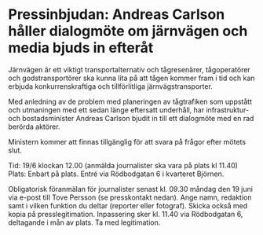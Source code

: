 # Pressinbjudan: Andreas Carlson håller dialogmöte om järnvägen och media bjuds in efteråt

Järnvägen är ett viktigt transportalternativ och tågresenärer, tågoperatörer och godstransportörer ska kunna lita på att tågen kommer fram i tid och kan erbjuda konkurrenskraftiga och tillförlitliga järnvägstransporter.

Med anledning av de problem med planeringen av tågtrafiken som uppstått och utmaningen med ett sedan länge eftersatt underhåll, har infrastruktur\- och bostadsminister Andreas Carlson bjudit in till ett dialogmöte med en rad berörda aktörer.

Ministern kommer att finnas tillgänglig för att svara på frågor efter mötets slut.

Tid: 19/6 klockan 12\.00 (anmälda journalister ska vara på plats kl 11\.40\)
Plats: Enbart på plats. Entré via Rödbodgatan 6 i kvarteret Björnen.

Obligatorisk föranmälan för journalister senast kl. 09\.30 måndag den 19 juni via e\-post till Tove Persson (se presskontakt nedan). Ange namn, redaktion samt i vilken funktion du deltar (reporter eller fotograf). Skicka också med kopia på presslegitimation. Inpassering sker kl. 11\.40 via Rödbodgatan 6, deltagande i mån av plats. Ta med legitimation.
